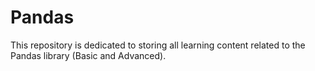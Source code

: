 # Pandas
This repository is dedicated to storing all learning content related to the Pandas library (Basic and Advanced).

